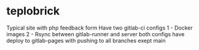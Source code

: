 # teplobrick
Typical site with php feedback form
Have two gitlab-ci configs 
1 - Docker images
2 - Rsync between gitlab-runner and server
both configs have deploy to gitlab-pages with pushing to all branches exept main
